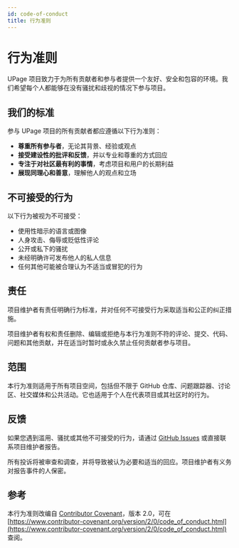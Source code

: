 ```yaml
---
id: code-of-conduct
title: 行为准则
---
```


# 行为准则

UPage 项目致力于为所有贡献者和参与者提供一个友好、安全和包容的环境。我们希望每个人都能够在没有骚扰和歧视的情况下参与项目。

## 我们的标准

参与 UPage 项目的所有贡献者都应遵循以下行为准则：

- **尊重所有参与者**，无论其背景、经验或观点
- **接受建设性的批评和反馈**，并以专业和尊重的方式回应
- **专注于对社区最有利的事情**，考虑项目和用户的长期利益
- **展现同理心和善意**，理解他人的观点和立场

## 不可接受的行为

以下行为被视为不可接受：

- 使用性暗示的语言或图像
- 人身攻击、侮辱或贬低性评论
- 公开或私下的骚扰
- 未经明确许可发布他人的私人信息
- 任何其他可能被合理认为不适当或冒犯的行为

## 责任

项目维护者有责任明确行为标准，并对任何不可接受行为采取适当和公正的纠正措施。

项目维护者有权和责任删除、编辑或拒绝与本行为准则不符的评论、提交、代码、问题和其他贡献，并在适当时暂时或永久禁止任何贡献者参与项目。

## 范围

本行为准则适用于所有项目空间，包括但不限于 GitHub 仓库、问题跟踪器、讨论区、社交媒体和公共活动。它也适用于个人在代表项目或其社区时的行为。

## 反馈

如果您遇到滥用、骚扰或其他不可接受的行为，请通过 [GitHub Issues](https://github.com/halo-dev/upage/issues) 或直接联系项目维护者报告。

所有投诉将被审查和调查，并将导致被认为必要和适当的回应。项目维护者有义务对报告事件的人保密。

## 参考

本行为准则改编自 [Contributor Covenant](https://www.contributor-covenant.org)，版本 2.0，可在 [https://www.contributor-covenant.org/version/2/0/code_of_conduct.html](https://www.contributor-covenant.org/version/2/0/code_of_conduct.html) 查阅。
